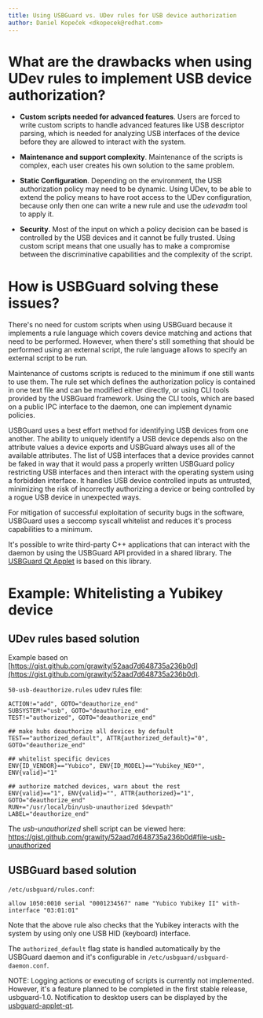 ```yaml
---
title: Using USBGuard vs. UDev rules for USB device authorization
author: Daniel Kopeček <dkopecek@redhat.com>
---
```


# What are the drawbacks when using UDev rules to implement USB device authorization?

* **Custom scripts needed for advanced features**.
  Users are forced to write custom scripts to handle advanced features like USB descriptor parsing, which is needed for analyzing USB interfaces of the device before they are allowed to interact with the system.

* **Maintenance and support complexity**.
  Maintenance of the scripts is complex, each user creates his own solution to the same problem.

* **Static Configuration**.
  Depending on the environment, the USB authorization policy may need to be dynamic. Using UDev, to be able to extend the policy means to have root access to the UDev configuration, because only then one can write a new rule and use the *udevadm* tool to apply it.

* **Security**.
  Most of the input on which a policy decision can be based is controlled by the USB devices and it cannot be fully trusted. Using custom script means that one usually has to make a compromise between the discriminative capabilities and the complexity of the script.

# How is USBGuard solving these issues?

There's no need for custom scripts when using USBGuard because it implements a rule language which covers device matching and actions that need to be performed. However, when there's still something that should be performed using an external script, the rule language allows to specify an external script to be run.

Maintenance of customs scripts is reduced to the minimum if one still wants to use them. The rule set which defines the authorization policy is contained in one text file and can be modified either directly, or using CLI tools provided by the USBGuard framework. Using the CLI tools, which are based on a public IPC interface to the daemon, one can implement dynamic policies.

USBGuard uses a best effort method for identifying USB devices from one another. The ability to uniquely identify a USB device depends also on the attribute values a device exports and USBGuard always uses all of the available attributes. The list of USB interfaces that a device provides cannot be faked in way that it would pass a properly written USBGuard policy restricting USB interfaces and then interact with the operating system using a forbidden interface. It handles USB device controlled inputs as untrusted, minimizing the risk of incorrectly authorizing a device or being controlled by a rogue USB device in unexpected ways.

For mitigation of successful exploitation of security bugs in the software, USBGuard uses a seccomp syscall whitelist and reduces it's process capabilities to a minimum.

It's possible to write third-party C++ applications that can interact with the daemon by using the USBGuard API provided in a shared library. The [USBGuard Qt Applet](https://github.com/dkopecek/usbguard-applet-qt/) is based on this library.

# Example: Whitelisting a Yubikey device

## UDev rules based solution

Example based on [https://gist.github.com/grawity/52aad7d648735a236b0d](https://gist.github.com/grawity/52aad7d648735a236b0d).

`50-usb-deauthorize.rules` udev rules file:
```
ACTION!="add", GOTO="deauthorize_end"
SUBSYSTEM!="usb", GOTO="deauthorize_end"
TEST!="authorized", GOTO="deauthorize_end"

## make hubs deauthorize all devices by default
TEST=="authorized_default", ATTR{authorized_default}="0", GOTO="deauthorize_end"
 
## whitelist specific devices
ENV{ID_VENDOR}=="Yubico", ENV{ID_MODEL}=="Yubikey_NEO*", ENV{valid}="1"
 
## authorize matched devices, warn about the rest 
ENV{valid}=="1", ENV{valid}="", ATTR{authorized}="1", GOTO="deauthorize_end"
RUN+="/usr/local/bin/usb-unauthorized $devpath"
LABEL="deauthorize_end"
```

The *usb-unauthorized* shell script can be viewed here: https://gist.github.com/grawity/52aad7d648735a236b0d#file-usb-unauthorized

## USBGuard based solution

`/etc/usbguard/rules.conf`:
```
allow 1050:0010 serial "0001234567" name "Yubico Yubikey II" with-interface "03:01:01"
```

Note that the above rule also checks that the Yubikey interacts with the system by using only one USB HID (keyboard) interface.

The `authorized_default` flag state is handled automatically by the USBGuard daemon and it's configurable in `/etc/usbguard/usbguard-daemon.conf`.

NOTE: Logging actions or executing of scripts is currently not implemented. However, it's a feature planned to be completed in the first stable release, usbguard-1.0. Notification to desktop users can be displayed by the [usbguard-applet-qt](https://github.com/dkopecek/usbguard-applet-qt/).
